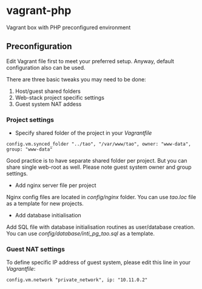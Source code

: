 # vagrant-php
Vagrant box with PHP preconfigured environment

## Preconfiguration

Edit Vagrant file first to meet your preferred setup. 
Anyway, default configuration also can be used.

There are three basic tweaks you may need to be done:
1. Host/guest shared folders
2. Web-stack project specific settings
3. Guest system NAT addess

### Project settings

* Specify shared folder of the project in your *Vagrantfile*

`config.vm.synced_folder "../tao", "/var/www/tao", owner: "www-data", group: "www-data"`

Good practice is to have separate shared folder per project. But you can share single web-root as well. 
Please note guest system owner and group settings.

* Add nginx server file per project

Nginx config files are located in *config/nginx* folder. You can use *tao.loc* file as a template for new projects.

* Add database initialisation

Add SQL file with database initialisation routines as user/database creation. You can use *config/database/inti_pg_tao.sql* as a template.

### Guest NAT settings

To define specific IP address of guest system, please edit this line in your *Vagrantfile*:

`config.vm.network "private_network", ip: "10.11.0.2"`
